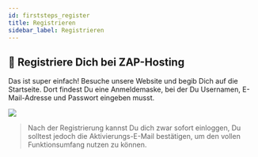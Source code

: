```yaml
---
id: firststeps_register
title: Registrieren
sidebar_label: Registrieren
---
```


## 🔐 Registriere Dich bei ZAP-Hosting
Das ist super einfach! Besuche unsere Website und begib Dich auf die Startseite. Dort findest Du eine Anmeldemaske, bei der Du Usernamen, E-Mail-Adresse und Passwort eingeben musst.

![](https://screensaver01.zap-hosting.com/index.php/s/nfLA4SGrzsjtXoL/preview)


>  Nach der Registrierung kannst Du dich zwar sofort einloggen, Du solltest jedoch die Aktivierungs-E-Mail bestätigen, um den vollen Funktionsumfang nutzen zu können.
